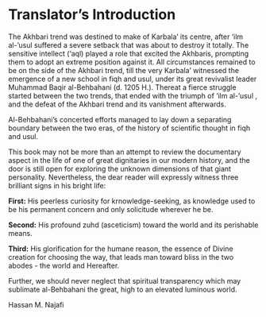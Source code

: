 Translator’s Introduction
=========================

The Akhbari trend was destined to make of Karbala’ its centre, after
‘ilm al-’usul suffered a severe setback that was about to destroy it
totally. The sensitive intellect (‘aql) played a role that excited the
Akhbaris, prompting them to adopt an extreme position against it. All
circumstances remained to be on the side of the Akhbari trend, till the
very Karbala’ witnessed the emergence of a new school in fiqh and usul,
under its great revivalist leader Muhammad Baqir al-Behbahani (d. 1205
H.). Thereat a fierce struggle started between the two trends, that
ended with the triumph of ‘ilm al-’usul , and the defeat of the Akhbari
trend and its vanishment afterwards.

Al-Behbahani’s concerted efforts managed to lay down a separating
boundary between the two eras, of the history of scientific thought in
fiqh and usul.

This book may not be more than an attempt to review the documentary
aspect in the life of one of great dignitaries in our modern history,
and the door is still open for exploring the unknown dimensions of that
giant personality. Nevertheless, the dear reader will expressly witness
three brilliant signs in his bright life:

**First:** His peerless curiosity for krnowledge-seeking, as knowledge
used to be his permanent concern and only solicitude wherever he be.

**Second:** His profound zuhd (asceticism) toward the world and its
perishable means.

**Third:** His glorification for the humane reason, the essence of
Divine creation for choosing the way, that leads man toward bliss in the
two abodes - the world and Hereafter.

Further, we should never neglect that spiritual transparency which may
sublimate al-Behbahani the great, high to an elevated luminous world.

Hassan M. Najafi


